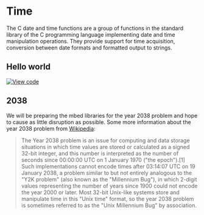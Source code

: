 # Time

The C date and time functions are a group of functions in the standard library of the C programming language implementing date and time manipulation operations. They provide support for time acquisition, conversion between date formats and formatted output to strings.

## Hello world

[![View code](https://www.mbed.com/embed/?url=https://developer.mbed.org/teams/mbed_example/code/time_HelloWorld/)](https://developer.mbed.org/teams/mbed_example/code/time_HelloWorld/file/c8b4159048f0/main.cpp) 

## 2038

We will be preparing the mbed libraries for the year 2038 problem and hope to cause as little disruption as possible. Some more information about the year 2038 problem from [Wikipedia](https://en.wikipedia.org/wiki/Year_2038_problem):

> The Year 2038 problem is an issue for computing and data storage situations in which time values are stored or calculated as a signed 32-bit integer, and this number is interpreted as the number of seconds since 00:00:00 UTC on 1 January 1970 ("the epoch").[1] Such implementations cannot encode times after 03:14:07 UTC on 19 January 2038, a problem similar to but not entirely analogous to the "Y2K problem" (also known as the "Millennium Bug"), in which 2-digit values representing the number of years since 1900 could not encode the year 2000 or later. Most 32-bit Unix-like systems store and manipulate time in this "Unix time" format, so the year 2038 problem is sometimes referred to as the "Unix Millennium Bug" by association.
